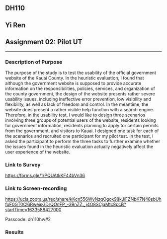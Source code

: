 ## DH110 
## Yi Ren
## Assignment 02: Pilot UT
---
### Description of Purpose 
The purpose of the study is to test the usability of the official government website of the Kauai County. In the heuristic evaluation, I found that although the government website is supposed to provide accurate information on the responsibilities, policies, services, and organization of the county government, the design of the website presents rather severe usability issues, including ineffective error prevention, low visibility and flexibility, as well as lack of freedom and control. In the meantime, the website does present a rather visible help function with a search engine. Therefore, in the usability test, I would like to design three scenarios involving three groups of potential users of the website, residents looking for government information, residents planning to apply for certain permits from the government, and visitors to Kauai. I designed one task for each of the scenarios and recruited one participant for my pilot test. In the test, I asked the participant to perform the three tasks to further examine whether the issues found in the heuristic evaluation actually negatively affect the user experience of the website. 



### Link to Survey
https://forms.gle/1rPQUAtkKF44bVn36

### Link to Screen-recording 
https://ucla.zoom.us/rec/share/kKcn556WyNzqOgox98kJiFZNbK7N48sbUhfoF0GT0Cl6RweisGDrQOnFP_-3BnZZ._j4O8SCjaMtc8pcB?startTime=1633588427000 

Passcode: dh110hw#2

### Results 

